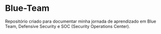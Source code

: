 # Blue-Team
Repositório criado para documentar minha jornada de aprendizado em Blue Team, Defensive Security e SOC (Security Operations Center).
